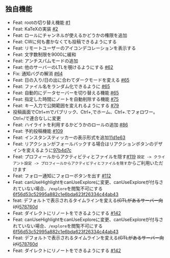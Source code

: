 ## 独自機能

- Feat: rootの切り替え機能 [#1](https://github.com/n1lsqn/misskey/pull/1)
- Feat: KaTeXの実装 [#2](https://github.com/n1lsqn/misskey/pull/2)
- Feat: ロールにチャンネルが使えるかどうかの権限を追加
- Feat: CWに何も書かなくても投稿できるようにする
- Feat: リモートユーザーのアイコンデコレーションを表示する
- Feat: 文字数制限を9000に緩和
- Feat: アンチスパムモードの追加
- Feat: 他のサーバーのLTLを覗けるようにする [#62](https://github.com/n1lsqn/misskey/pull/62)
- Fix: 通知バグの解消 [#64](https://github.com/n1lsqn/misskey/pull/64)
- Feat: 日の入り/日の出に合わてダークモードを変える [#65](https://github.com/n1lsqn/misskey/pull/65)
- Feat: ファイル名をランダム化できるように [#65](https://github.com/n1lsqn/misskey/pull/65)
- Feat: 自動的にデータセーバーを切り替える機能 [#65](https://github.com/n1lsqn/misskey/pull/65)
- Feat: 指定した時間にノートを自動削除する機能 [#75](https://github.com/n1lsqn/misskey/pull/75)
- Feat: キー入力で公開範囲を変えれるようにする [#79](https://github.com/n1lsqn/misskey/pull/79)
- 投稿画面でCtrl+mでパブリック、Ctrl+,でホーム、Ctrl+.でフォロワー。Ctrl+/で連合なしに変更
- Feat: ハイライトを利用するかどうかのロールの追加 [#86](https://github.com/n1lsqn/misskey/pull/86)
- Feat: 予約投稿機能 [#109](https://github.com/n1lsqn/misskey/pull/109)
- Feat: インスタンスティッカーの表示形式を追加[11d1e63](https://github.com/hideki0403/kakurega.app/commit/11d1e6354e5c56a77cbc5c86ff80397e1e2fcc8e)
- Feat: リアクションがフォールバックする場合はリアクションボタンのデザインを変えるように[97b4d7c](https://github.com/hideki0403/kakurega.app/pull/41/commits/97b4d7cf609ea33ecf0a3d356693774455ef6e07)
- Feat: プロフィールからアクティビティとファイルを隠す[#119](https://github.com/n1lsqn/misskey/pull/119)
`設定 -> クライアント設定 -> プロフィールからアクティビティとファイルを隠す`からご利用いただけます
- Feat: フォロー通知にフォローボタンを出す [#112](https://github.com/n1lsqn/misskey/pull/122)
- Feat: canUseHighlightをcanUseExploreに変更、canUseExploreが付与されていない場合、`/explore`を閲覧不可にする [6f56d53c52995a882c1e6bda623f26334c44ab43](https://github.com/n1lsqn/misskey/pull/138/commits/6f56d53c52995a882c1e6bda623f26334c44ab43)
- feat: デフォルトで表示されるタイムラインを変える~~(GTLがあるサーバー向け)~~[578760d](https://github.com/n1lsqn/misskey/pull/143/commits/578760d7544a9a8343119e58c69259c2baa21154)
- Feat: ダイレクトにリノートをできるようにする [#142](https://github.com/n1lsqn/misskey/pull/142)
- Feat: canUseHighlightをcanUseExploreに変更、canUseExploreが付与されていない場合、`/explore`を閲覧不可にする [6f56d53c52995a882c1e6bda623f26334c44ab43](https://github.com/n1lsqn/misskey/pull/138/commits/6f56d53c52995a882c1e6bda623f26334c44ab43)
- Feat: デフォルトで表示されるタイムラインを変える~~(GTLがあるサーバー向け)~~[578760d](https://github.com/n1lsqn/misskey/pull/143/commits/578760d7544a9a8343119e58c69259c2baa21154)
- Feat: ダイレクトにリノートをできるようにする [#142](https://github.com/n1lsqn/misskey/pull/142)

